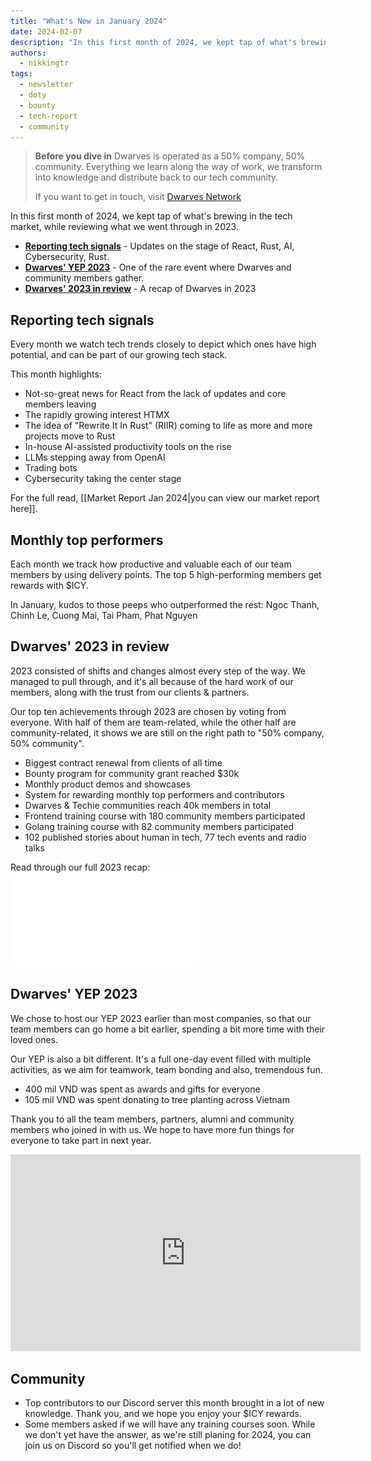 ```yaml
---
title: "What's New in January 2024"
date: 2024-02-07
description: "In this first month of 2024, we kept tap of what's brewing in the tech market, while reviewing what we went through in 2023."
authors:
  - nikkingtr
tags:
  - newsletter
  - doty
  - bounty
  - tech-report
  - community
---
```


> **Before you dive in**
> Dwarves is operated as a 50% company, 50% community. Everything we learn along the way of work, we transform into knowledge and distribute back to our tech community.
>
> If you want to get in touch, visit [Dwarves Network](http://discord.gg/dfoundation)

In this first month of 2024, we kept tap of what's brewing in the tech market, while reviewing what we went through in 2023.

- **[Reporting tech signals](#reporting-tech-signals)** - Updates on the stage of React, Rust, AI, Cybersecurity, Rust.
- **[Dwarves' YEP 2023](#dwarves-yep-2023)** - One of the rare event where Dwarves and community members gather.
- **[Dwarves' 2023 in review](#dwarves-2023-in-review)** - A recap of Dwarves in 2023

## Reporting tech signals

Every month we watch tech trends closely to depict which ones have high potential, and can be part of our growing tech stack.

This month highlights:

- Not-so-great news for React from the lack of updates and core members leaving
- The rapidly growing interest HTMX
- The idea of "Rewrite It In Rust" (RIIR) coming to life as more and more projects move to Rust
- In-house AI-assisted productivity tools on the rise
- LLMs stepping away from OpenAI
- Trading bots
- Cybersecurity taking the center stage

For the full read, [[Market Report Jan 2024|you can view our market report here]].

## Monthly top performers

Each month we track how productive and valuable each of our team members by using delivery points. The top 5 high-performing members get rewards with $ICY.

In January, kudos to those peeps who outperformed the rest: Ngoc Thanh, Chinh Le, Cuong Mai, Tai Pham, Phat Nguyen

## Dwarves' 2023 in review

2023 consisted of shifts and changes almost every step of the way. We managed to pull through, and it's all because of the hard work of our members, along with the trust from our clients & partners.

Our top ten achievements through 2023 are chosen by voting from everyone. With half of them are team-related, while the other half are community-related, it shows we are still on the right path to "50% company, 50% community".

- Biggest contract renewal from clients of all time
- Bounty program for community grant reached $30k
- Monthly product demos and showcases
- System for rewarding monthly top performers and contributors
- Dwarves & Techie communities reach 40k members in total
- Frontend training course with 180 community members participated
- Golang training course with 82 community members participated
- 102 published stories about human in tech, 77 tech events and radio talks

Read through our full 2023 recap: ![](assets/2024-whats-new-january_doty2023.pdf)

## Dwarves' YEP 2023

We chose to host our YEP 2023 earlier than most companies, so that our team members can go home a bit earlier, spending a bit more time with their loved ones.

Our YEP is also a bit different. It's a full one-day event filled with multiple activities, as we aim for teamwork, team bonding and also, tremendous fun.

- 400 mil VND was spent as awards and gifts for everyone
- 105 mil VND was spent donating to tree planting across Vietnam

Thank you to all the team members, partners, alumni and community members who joined in with us. We hope to have more fun things for everyone to take part in next year.

<iframe width="560" height="315" src="https://www.youtube.com/embed/2xPsj5TR_wA?si=Og_OrVtT0o16t2Bz" title="YouTube video player" frameborder="0" allow="accelerometer; autoplay; clipboard-write; encrypted-media; gyroscope; picture-in-picture; web-share" allowfullscreen></iframe>

## Community

- Top contributors to our Discord server this month brought in a lot of new knowledge. Thank you, and we hope you enjoy your $ICY rewards.
- Some members asked if we will have any training courses soon. While we don't yet have the answer, as we're still planing for 2024, you can join us on Discord so you'll get notified when we do!
